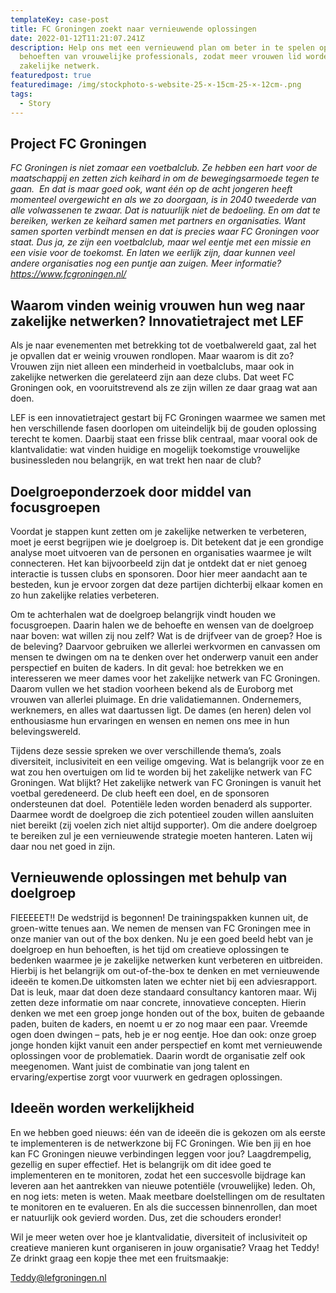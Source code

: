 ```yaml
---
templateKey: case-post
title: FC Groningen zoekt naar vernieuwende oplossingen
date: 2022-01-12T11:21:07.241Z
description: Help ons met een vernieuwend plan om beter in te spelen op de
  behoeften van vrouwelijke professionals, zodat meer vrouwen lid worden van ons
  zakelijke netwerk.
featuredpost: true
featuredimage: /img/stockphoto-s-website-25-×-15cm-25-×-12cm-.png
tags:
  - Story
---
```

## **Project FC Groningen**

*FC Groningen is niet zomaar een voetbalclub. Ze hebben een hart voor de maatschappij en zetten zich keihard in om de bewegingsarmoede tegen te gaan.  En dat is maar goed ook, want één op de acht jongeren heeft momenteel overgewicht en als we zo doorgaan, is in 2040 tweederde van alle volwassenen te zwaar. Dat is natuurlijk niet de bedoeling. En om dat te bereiken, werken ze keihard samen met partners en organisaties. Want samen sporten verbindt mensen en dat is precies waar FC Groningen voor staat. Dus ja, ze zijn een voetbalclub, maar wel eentje met een missie en een visie voor de toekomst. En laten we eerlijk zijn, daar kunnen veel andere organisaties nog een puntje aan zuigen. Meer informatie? https://www.fcgroningen.nl/*

## **Waarom vinden weinig vrouwen hun weg naar zakelijke netwerken? Innovatietraject met LEF**

 Als je naar evenementen met betrekking tot de voetbalwereld gaat, zal het je opvallen dat er weinig vrouwen rondlopen. Maar waarom is dit zo? Vrouwen zijn niet alleen een minderheid in voetbalclubs, maar ook in zakelijke netwerken die gerelateerd zijn aan deze clubs. Dat weet FC Groningen ook, en vooruitstrevend als ze zijn willen ze daar graag wat aan doen.

LEF is een innovatietraject gestart bij FC Groningen waarmee we samen met hen verschillende fasen doorlopen om uiteindelijk bij de gouden oplossing terecht te komen. Daarbij staat een frisse blik centraal, maar vooral ook de klantvalidatie: wat vinden huidige en mogelijk toekomstige vrouwelijke businessleden nou belangrijk, en wat trekt hen naar de club? 

## **Doelgroeponderzoek door middel van focusgroepen**

Voordat je stappen kunt zetten om je zakelijke netwerken te verbeteren, moet je eerst begrijpen wie je doelgroep is. Dit betekent dat je een grondige analyse moet uitvoeren van de personen en organisaties waarmee je wilt connecteren. Het kan bijvoorbeeld zijn dat je ontdekt dat er niet genoeg interactie is tussen clubs en sponsoren. Door hier meer aandacht aan te besteden, kun je ervoor zorgen dat deze partijen dichterbij elkaar komen en zo hun zakelijke relaties verbeteren.

Om te achterhalen wat de doelgroep belangrijk vindt houden we focusgroepen. Daarin halen we de behoefte en wensen van de doelgroep naar boven: wat willen zij nou zelf? Wat is de drijfveer van de groep? Hoe is de beleving? Daarvoor gebruiken we allerlei werkvormen en canvassen om mensen te dwingen om na te denken over het onderwerp vanuit een ander perspectief en buiten de kaders. In dit geval: hoe betrekken we en interesseren we meer dames voor het zakelijke netwerk van FC Groningen.  Daarom vullen we het stadion voorheen bekend als de Euroborg met vrouwen van allerlei pluimage. En drie validatiemannen. Ondernemers, werknemers, en alles wat daartussen ligt. De dames (en heren) delen vol enthousiasme hun ervaringen en wensen en nemen ons mee in hun belevingswereld. 

Tijdens deze sessie spreken we over verschillende thema’s, zoals diversiteit, inclusiviteit en een veilige omgeving. Wat is belangrijk voor ze en wat zou hen overtuigen om lid te worden bij het zakelijke netwerk van FC Groningen. Wat blijkt? Het zakelijke netwerk van FC Groningen is vanuit het voetbal geredeneerd. De club heeft een doel, en de sponsoren ondersteunen dat doel.  Potentiële leden worden benaderd als supporter. Daarmee wordt de doelgroep die zich potentieel zouden willen aansluiten niet bereikt (zij voelen zich niet altijd supporter). Om die andere doelgroep te bereiken zul je een vernieuwende strategie moeten hanteren. Laten wij daar nou net goed in zijn.

## **Vernieuwende oplossingen met behulp van doelgroep**

FIEEEEET!! De wedstrijd is begonnen! De trainingspakken kunnen uit, de groen-witte tenues aan. We nemen de mensen van FC Groningen mee in onze manier van out of the box denken. Nu je een goed beeld hebt van je doelgroep en hun behoeften, is het tijd om creatieve oplossingen te bedenken waarmee je je zakelijke netwerken kunt verbeteren en uitbreiden. Hierbij is het belangrijk om out-of-the-box te denken en met vernieuwende ideeën te komen.De uitkomsten laten we echter niet bij een adviesrapport. Dat is leuk, maar dat doen deze standaard consultancy kantoren maar. Wij zetten deze informatie om naar concrete, innovatieve concepten. Hierin denken we met een groep jonge honden out of the box, buiten de gebaande paden, buiten de kaders, en noemt u er zo nog maar een paar. Vreemde ogen doen dwingen – pats, heb je er nog eentje. Hoe dan ook: onze groep jonge honden kijkt vanuit een ander perspectief en komt met vernieuwende oplossingen voor de problematiek. Daarin wordt de organisatie zelf ook meegenomen. Want juist de combinatie van jong talent en ervaring/expertise zorgt voor vuurwerk en gedragen oplossingen. 

## **Ideeën worden werkelijkheid**

En we hebben goed nieuws: één van de ideeën die is gekozen om als eerste te implementeren is de netwerkzone bij FC Groningen. Wie ben jij en hoe kan FC Groningen nieuwe verbindingen leggen voor jou? Laagdrempelig, gezellig en super effectief. Het is belangrijk om dit idee goed te implementeren en te monitoren, zodat het een succesvolle bijdrage kan leveren aan het aantrekken van nieuwe potentiële (vrouwelijke) leden. Oh, en nog iets: meten is weten. Maak meetbare doelstellingen om de resultaten te monitoren en te evalueren. En als die successen binnenrollen, dan moet er natuurlijk ook gevierd worden. Dus, zet die schouders eronder!

Wil je meer weten over hoe je klantvalidatie, diversiteit of inclusiviteit op creatieve manieren kunt organiseren in jouw organisatie? Vraag het Teddy! Ze drinkt graag een kopje thee met een fruitsmaakje: 

[Teddy@lefgroningen.nl](mailto:Teddy@lefgroningen.nl)